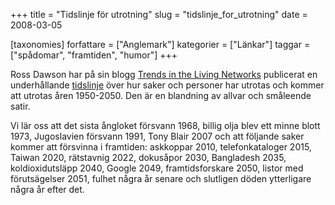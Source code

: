 +++
title = "Tidslinje för utrotning"
slug = "tidslinje_for_utrotning"
date = 2008-03-05

[taxonomies]
forfattare = ["Anglemark"]
kategorier = ["Länkar"]
taggar = ["spådomar", "framtiden", "humor"]
+++

Ross Dawson har på sin blogg <a href="http://www.rossdawsonblog.com/" title="Trends in the Living Networks">Trends in the Living Networks</a> publicerat en underhållande <a href="http://www.rossdawsonblog.com/weblog/archives/2007/10/extinction_time.html" title="Extinction timeline">tidslinje</a> över hur saker och personer har utrotas och kommer att utrotas åren 1950-2050. Den är en blandning av allvar och småleende satir.

Vi lär oss att det sista ångloket försvann 1968, billig olja blev ett minne blott 1973, Jugoslavien försvann 1991,  Tony Blair 2007 och att följande saker kommer att försvinna i framtiden: askkoppar 2010, telefonkataloger 2015, Taiwan 2020, rätstavnig 2022, dokusåpor 2030, Bangladesh 2035, koldioxidutsläpp 2040, Google 2049, framtidsforskare 2050, listor med förutsägelser 2051, fulhet några år senare och slutligen döden ytterligare några år efter det.
